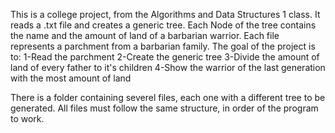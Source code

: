 This is a college project, from the Algorithms and Data Structures 1 class. It reads a .txt file and creates a generic tree. Each Node of the tree contains the name and the amount of land of a barbarian warrior. Each file represents a parchment from a barbarian family. The goal of the project is to: 
    1-Read the parchment
    2-Create the generic tree
    3-Divide the amount of land of every father to it's children
    4-Show the warrior of the last generation with the most amount of land

There is a folder containing severel files, each one with a different tree to be generated. All files must follow the same structure, in order of the program to work. 